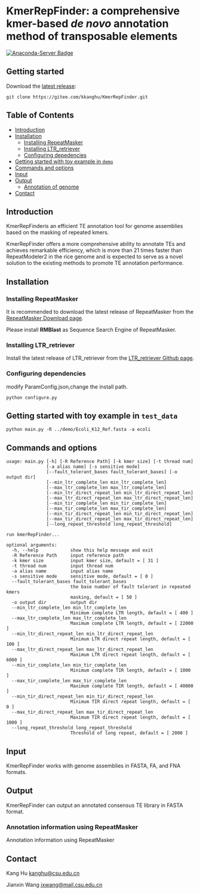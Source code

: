 # KmerRepFinder: a comprehensive kmer-based  _de novo_  annotation method of transposable elements
[![Anaconda-Server Badge](https://anaconda.org/bioconda/ltr_retriever/badges/license.svg)](https://gitee.com/kkanghu/KmerRepFinder/blob/master/LICENSE)


## Getting started
Download the [latest release](https://github.com/yangao07/TideHunter/releases):
```
git clone https://gitee.com/kkanghu/KmerRepFinder.git
```
## Table of Contents

- [Introduction](#introduction)
- [Installation](#install)
  - [Installing RepeatMasker](#repeatmasker)
  - [Installing LTR_retriever](#ltrretriever)
  - [Configuring depedencies](#configure)
- [Getting started with toy example in `demo`](#start)
- [Commands and options](#cmd)
- [Input](#input)
- [Output](#output)
  - [Annotation of genome](#repeatmasker_annotation_info)
- [Contact](#contact)

## <a name="introduction"></a>Introduction
KmerRepFinderis an efficient TE annotation tool for genome assemblies based on the masking of repeated kmers.

KmerRepFinder offers a more comprehensive ability to annotate TEs and achieves remarkable efficiency, which is more than 21 times faster than RepeatModeler2 in the rice genome and is expected to serve as a novel solution to the existing methods to promote TE annotation performance.

## <a name="install"></a>Installation

### <a name="repeatmasker"></a>Installing RepeatMasker
It is recommended to download the latest release of RepeatMasker 
from the [RepeatMasker Download page](http://www.repeatmasker.org/RepeatMasker/).

Please install  **RMBlast** as Sequence Search Engine of RepeatMasker.

### <a name="ltrretriever"></a>Installing LTR_retriever
Install the latest release of LTR_retriever
from the [LTR_retriever Github page](https://github.com/oushujun/LTR_retriever).

### <a name="configure"></a>Configuring dependencies
modify ParamConfig.json,change the install path.
```
python configure.py
```

## <a name="start"></a>Getting started with toy example in `test_data`
```
python main.py -R ../demo/Ecoli_K12_Ref.fasta -a ecoli
```

## <a name="cmd"></a>Commands and options
```
usage: main.py [-h] [-R Reference Path] [-k kmer size] [-t thread num]
               [-a alias name] [-s sensitive mode]
               [--fault_tolerant_bases fault_tolerant_bases] [-o output dir]
               [--min_ltr_complete_len min_ltr_complete_len]
               [--max_ltr_complete_len max_ltr_complete_len]
               [--min_ltr_direct_repeat_len min_ltr_direct_repeat_len]
               [--max_ltr_direct_repeat_len max_ltr_direct_repeat_len]
               [--min_tir_complete_len min_tir_complete_len]
               [--max_tir_complete_len max_tir_complete_len]
               [--min_tir_direct_repeat_len min_tir_direct_repeat_len]
               [--max_tir_direct_repeat_len max_tir_direct_repeat_len]
               [--long_repeat_threshold long_repeat_threshold]

run kmerRepFinder...

optional arguments:
  -h, --help            show this help message and exit
  -R Reference Path     input reference path
  -k kmer size          input kmer size, default = [ 31 ]
  -t thread num         input thread num
  -a alias name         input alias name
  -s sensitive mode     sensitive mode, default = [ 0 ]
  --fault_tolerant_bases fault_tolerant_bases
                        the base number of fault tolerant in repeated kmers
                        masking, default = [ 50 ]
  -o output dir         output dir
  --min_ltr_complete_len min_ltr_complete_len
                        Minimum complete LTR length, default = [ 400 ]
  --max_ltr_complete_len max_ltr_complete_len
                        Maximum complete LTR length, default = [ 22000 ]
  --min_ltr_direct_repeat_len min_ltr_direct_repeat_len
                        Minimum LTR direct repeat length, default = [ 100 ]
  --max_ltr_direct_repeat_len max_ltr_direct_repeat_len
                        Maximum LTR direct repeat length, default = [ 6000 ]
  --min_tir_complete_len min_tir_complete_len
                        Minimum complete TIR length, default = [ 1000 ]
  --max_tir_complete_len max_tir_complete_len
                        Maximum complete TIR length, default = [ 40000 ]
  --min_tir_direct_repeat_len min_tir_direct_repeat_len
                        Minimum TIR direct repeat length, default = [ 0 ]
  --max_tir_direct_repeat_len max_tir_direct_repeat_len
                        Maximum TIR direct repeat length, default = [ 1000 ]
  --long_repeat_threshold long_repeat_threshold
                        Threshold of long repeat, default = [ 2000 ]
```


## <a name="input"></a>Input
KmerRepFinder works with genome assemblies in FASTA, FA, and FNA formats.

## <a name="output"></a>Output
KmerRepFinder can output an annotated consensus TE library in FASTA format.

### <a name="repeatmasker_annotation_info"></a>Annotation information using RepeatMasker
Annotation information using RepeatMasker



## <a name="contact"></a>Contact
Kang Hu kanghu@csu.edu.cn

Jianxin Wang jxwang@mail.csu.edu.cn